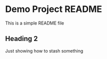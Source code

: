 # Demo Project README

This is a simple README file

## Heading 2

Just showing how to stash something
